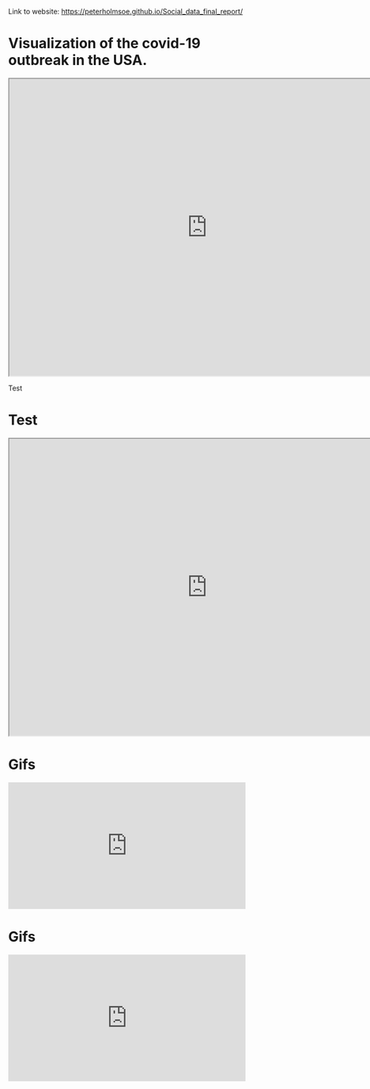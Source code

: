 Link to website: https://peterholmsoe.github.io/Social_data_final_report/


# Visualization of the covid-19 outbreak in the USA.


<iframe src="https://trond123fred.herokuapp.com/interactive_map" width="800" height="600"></iframe>

Test

# Test

<iframe src="https://covid19development.herokuapp.com/myapp2" width="800" height="600"></iframe>

# Gifs

<iframe src="https://giphy.com/embed/ciqNxtW6cxptauYrU9" width="480" height="256" frameBorder="0" class="giphy-embed" allowFullScreen></iframe>

# Gifs

<iframe src="https://giphy.com/embed/llCWoQ2IFdY2485ySu" width="480" height="256" frameBorder="0" class="giphy-embed" allowFullScreen></iframe>
